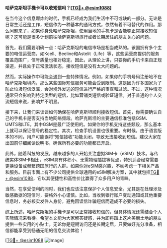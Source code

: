 **哈萨克斯坦手機卡可以收短信吗？[[TG💪+ @esim1088](https://t.me/s/esim1088)]**

在当今这个信息爆炸的时代，手机已经成为我们生活中不可或缺的一部分。无论是日常生活还是工作，短信作为一种基本的通讯方式，依然有着不可替代的作用。那么问题来了，如果你身处哈萨克斯坦，使用当地的手机卡是否能够正常接收短信呢？这可能是很多计划前往哈萨克斯坦旅行或者长期居住的朋友关心的问题。

首先，我们需要明确一点：哈萨克斯坦的电信市场是相当成熟的。该国拥有多个主要的电信运营商，如Kcell、Beeline和Astelit（Life）等，这些运营商提供的服务覆盖范围广，信号质量也相对稳定。因此，从理论上讲，只要你的手机卡来自正规渠道，并且处于正常激活状态，接收短信是没有太大问题的。

然而，实际操作中可能会遇到一些特殊情况。例如，如果你的手机号码注册地不在哈萨克斯坦境内，那么某些国际短信服务可能会受到限制。这是因为许多国家为了防止垃圾短信泛滥，会对境外发送的短信进行严格的审查和过滤。不过，这种情况通常只会影响到特定类型的短信，比如营销类短信或验证短信。对于普通的个人交流短信来说，影响并不明显。

接下来，让我们来谈谈如何确保在哈萨克斯坦顺利接收短信。首先，你需要确认自己的手机卡是否支持当地网络频段。哈萨克斯坦的主要通信标准包括GSM、UMTS和LTE，其中GSM是最广泛使用的。如果你的手机支持这些频段，那么基本上就可以保证信号的稳定性。其次，检查手机设置也很重要。有时候，由于语言版本的不同，用户可能误将“短信接收”功能关闭，导致无法接收到短信。建议大家在出国前仔细阅读说明书，确保所有必要的功能都已开启。

此外，随着科技的发展，越来越多的人开始关注虚拟SIM卡（eSIM）技术。与传统实体SIM卡相比，eSIM具有体积小、无需物理插拔等优点，特别适合经常需要更换设备或频繁跨国旅行的人群。如果你对eSIM感兴趣，不妨考虑一下相关产品和服务。目前市面上有不少公司提供全球通用的eSIM解决方案，其中就包括[TG💪+ @esim1088](https://t.me/s/esim1088)，它以其便捷性和高性价比赢得了众多用户的青睐。

当然，在享受便利的同时，我们也应该注意保护个人信息安全。尤其是在处理涉及敏感数据的短信时，要格外小心谨慎。比如，当收到银行账户变动通知或其他重要信息时，务必核实发件人身份，避免因误信诈骗短信而造成不必要的损失。

综上所述，哈萨克斯坦的手機卡是可以正常接收短信的，但具体情况还需结合个人实际情况来看待。希望本文能为大家解答疑惑，并为即将踏上这片美丽土地的朋友提供一些实用的小贴士。无论你是短期访问还是长期定居，只要做好充分准备，相信都能享受到畅通无阻的信息交流体验！

[[TG💪+ @esim1088](https://t.me/s/esim1088) ![Image](https://i.postimg.cc/4NQfJmqS/Snipaste-2025-05-13-00-14-12.png)]